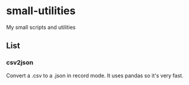 # small-utilities
My small scripts and utilities

## List

### csv2json
Convert a .csv to a .json in record mode. It uses pandas so it's very fast.
